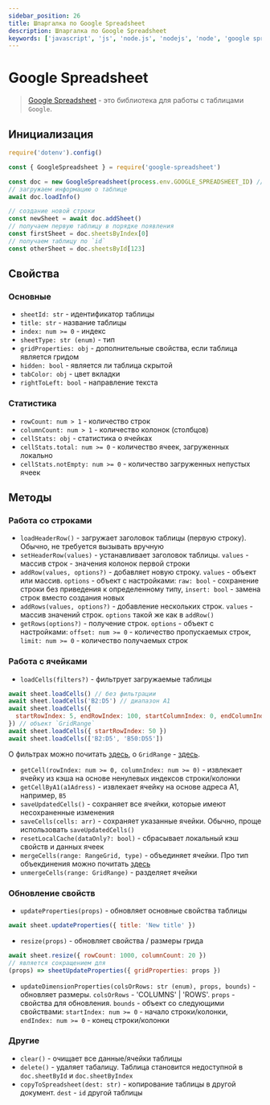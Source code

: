 ```yaml
---
sidebar_position: 26
title: Шпаргалка по Google Spreadsheet
description: Шпаргалка по Google Spreadsheet
keywords: ['javascript', 'js', 'node.js', 'nodejs', 'node', 'google spreadsheet', 'spreadsheet', 'npm', 'registry', 'package', 'utility', 'cheatsheet', 'шпаргалка', 'реестр', 'библиотека', 'утилита', 'пакет', 'гугл-таблицы', 'таблица']
---
```


# Google Spreadsheet

> [Google Spreadsheet](https://www.npmjs.com/package/google-spreadsheet) - это библиотека для работы с таблицами `Google`.

## Инициализация

```js
require('dotenv').config()

const { GoogleSpreadsheet } = require('google-spreadsheet')

const doc = new GoogleSpreadsheet(process.env.GOOGLE_SPREADSHEET_ID) // берем из адресной строки
// загружаем информацию о таблице
await doc.loadInfo()

// создание новой строки
const newSheet = await doc.addSheet()
// получаем первую таблицу в порядке появления
const firstSheet = doc.sheetsByIndex[0]
// получаем таблицу по `id`
const otherSheet = doc.sheetsById[123]
```

## Свойства

### Основные

- `sheetId: str` - идентификатор таблицы
- `title: str` - название таблицы
- `index: num >= 0` - индекс
- `sheetType: str (enum)` - тип
- `gridProperties: obj` - дополнительные свойства, если таблица является гридом
- `hidden: bool` - является ли таблица скрытой
- `tabColor: obj` - цвет вкладки
- `rightToLeft: bool` - направление текста

### Статистика

- `rowCount: num > 1` - количество строк
- `columnCount: num > 1` - количество колонок (столбцов)
- `cellStats: obj` - статистика о ячейках
- `cellStats.total: num >= 0` - количество ячеек, загруженных локально
- `cellStats.notEmpty: num >= 0` - количество загруженных непустых ячеек

## Методы

### Работа со строками

- `loadHeaderRow()` - загружает заголовок таблицы (первую строку). Обычно, не требуется вызывать вручную
- `setHeaderRow(values)` - устанавливает заголовок таблицы. `values` - массив строк - значения колонок первой строки
- `addRow(values, options?)` - добавляет новую строку. `values` - объект или массив. `options` - объект с настройками: `raw: bool` - сохранение строки без приведения к определенному типу, `insert: bool` - замена строк вместо создания новых
- `addRows(values, options?)` - добавление нескольких строк. `values` - массив значений строк. `options` такой же как в `addRow()`
- `getRows(options?)` - получение строк. `options` - объект с настройками: `offset: num >= 0` - количество пропускаемых строк, `limit: num >= 0` - количество получаемых строк

### Работа с ячейками

- `loadCells(filters?)` - фильтрует загружаемые таблицы

```js
await sheet.loadCells() // без фильтрации
await sheet.loadCells('B2:D5') // диапазон A1
await sheet.loadCells({
  startRowIndex: 5, endRowIndex: 100, startColumnIndex: 0, endColumnIndex: 200
}) // объект `GridRange`
await sheet.loadCells({ startRowIndex: 50 })
await sheet.loadCells(['B2:D5', 'B50:D55'])
```

О фильтрах можно почитать <a href="https://developers.google.com/sheets/api/reference/rest/v4/DataFilter">здесь</a>, о `GridRange` - <a href="https://developers.google.com/sheets/api/reference/rest/v4/spreadsheets/other#GridRange">здесь</a>.

- `getCell(rowIndex: num >= 0, columnIndex: num >= 0)` - извлекает ячейку из кэша на основе ненулевых индексов строки/колонки
- `getCellByA1(a1Adress)` - извлекает ячейку на основе адреса A1, например, `B5`
- `saveUpdatedCells()` - сохраняет все ячейки, которые имеют несохраненные изменения
- `saveCells(cells: arr)` - сохраняет указанные ячейки. Обычно, проще использовать `saveUpdatedCells()`
- `resetLocalCache(dataOnly?: bool)` - сбрасывает локальный кэш свойств и данных ячеек
- `mergeCells(range: RangeGrid, type)` - объединяет ячейки. Про тип объекдинения можно почитать <a href="https://developers.google.com/sheets/api/reference/rest/v4/spreadsheets/request#MergeType">здесь</a>
- `unmergeCells(range: GridRange)` - разделяет ячейки

### Обновление свойств

- `updateProperties(props)` - обновляет основные свойства таблицы

```js
await sheet.updateProperties({ title: 'New title' })
```

- `resize(props)` - обновляет свойства / размеры грида

```js
await sheet.resize({ rowCount: 1000, columnCount: 20 })
// является сокращением для
(props) => sheetUpdateProperties({ gridProperties: props })
```

- `updateDimensionProperties(colsOrRows: str (enum), props, bounds)` - обновляет размеры. `colsOrRows` - 'COLUMNS' | 'ROWS'. `props` - свойства для обновления. `bounds` - объект со следующими свойствами: `startIndex: num >= 0` - начало строки/колонки, `endIndex: num >= 0` - конец строки/колонки

### Другие

- `clear()` - очищает все данные/ячейки таблицы
- `delete()` - удаляет табалицу. Таблица становится недоступной в `doc.sheetById` и `doc.sheetByIndex`
- `copyToSpreadsheet(dest: str)` - копирование таблицы в другой документ. `dest` - `id` другой таблицы
